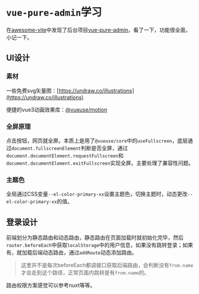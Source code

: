 # `vue-pure-admin`学习

在[awesome-vite](https://github.com/vitejs/awesome-vite)中发现了后台项目[vue-pure-admin](https://github.com/pure-admin/vue-pure-admin)，看了一下，功能很全面，小记一下。

## UI设计

### 素材

一些免费svg矢量图：[https://undraw.co/illustrations](https://undraw.co/illustrations)

便捷的vue3动画效果库：[@vueuse/motion](https://motion.vueuse.org/)

### 全屏原理

点击按钮，网页就全屏。本质上是用了`@vueuse/core`中的`useFullscreen`，底层通过`document.fullscreenElement`判断是否全屏，通过`document.documentElement.requestFullscreen`和`document.documentElement.exitFullscreen`实现全屏。主要处理了兼容性问题。

### 主题色

全局通过CSS变量`--el-color-primary-xx`设置主题色，切换主题时，动态更改`--el-color-primary-xx`的值。

## 登录设计

前端划分为静态路由和动态路由，静态路由在页面加载时就初始化完毕，然后`router.beforeEach`中获取`localStorage`中的用户信息，如果没有跳转登录；如果有，就加载后端动态路由，通过`addRoute`动态添加路由。

> 这里并不是每次beforeEach都调接口获取后端路由，会判断没有`from.name`才会走到这个路径，正常页面内跳转是有`from.name`的。

路由权限方案感觉可以参考nuxt等等。
